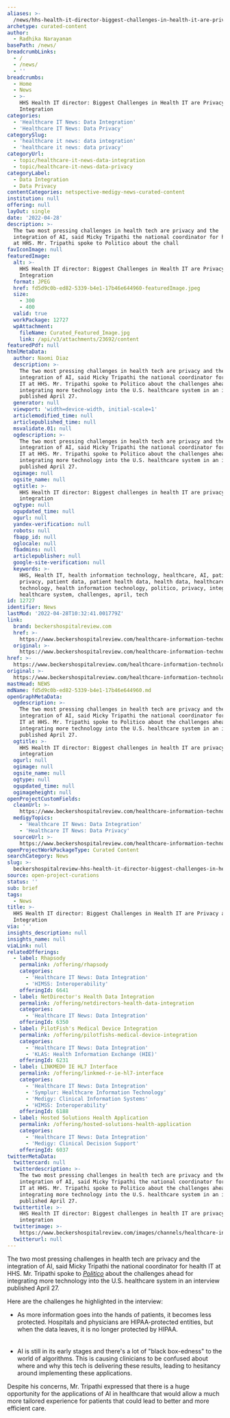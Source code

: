 ```yaml
---
aliases: >-
  /news/hhs-health-it-director-biggest-challenges-in-health-it-are-privacy-and-ai-integration
archetype: curated-content
author:
  - Radhika Narayanan
basePath: /news/
breadcrumbLinks:
  - /
  - /news/
  - ''
breadcrumbs:
  - Home
  - News
  - >-
    HHS Health IT director: Biggest Challenges in Health IT are Privacy and AI
    Integration
categories:
  - 'Healthcare IT News: Data Integration'
  - 'Healthcare IT News: Data Privacy'
categorySlug:
  - 'healthcare it news: data integration'
  - 'healthcare it news: data privacy'
categoryUrl:
  - topic/healthcare-it-news-data-integration
  - topic/healthcare-it-news-data-privacy
categoryLabel:
  - Data Integration
  - Data Privacy
contentCategories: netspective-medigy-news-curated-content
institution: null
offering: null
layOut: single
date: '2022-04-28'
description: >-
  The two most pressing challenges in health tech are privacy and the
  integration of AI, said Micky Tripathi the national coordinator for health IT
  at HHS. Mr. Tripathi spoke to Politico about the chall
favIconImage: null
featuredImage:
  alt: >-
    HHS Health IT director: Biggest Challenges in Health IT are Privacy and AI
    Integration
  format: JPEG
  href: fd5d9c0b-ed82-5339-b4e1-17b46e644960-featuredImage.jpeg
  size:
    - 300
    - 400
  valid: true
  workPackage: 12727
  wpAttachment:
    fileName: Curated_Featured_Image.jpg
    link: /api/v3/attachments/23692/content
featuredPdf: null
htmlMetaData:
  author: Naomi Diaz
  description: >-
    The two most pressing challenges in health tech are privacy and the
    integration of AI, said Micky Tripathi the national coordinator for health
    IT at HHS. Mr. Tripathi spoke to Politico about the challenges ahead for
    integrating more technology into the U.S. healthcare system in an interview
    published April 27.
  generator: null
  viewport: 'width=device-width, initial-scale=1'
  articlemodified_time: null
  articlepublished_time: null
  msvalidate.01: null
  ogdescription: >-
    The two most pressing challenges in health tech are privacy and the
    integration of AI, said Micky Tripathi the national coordinator for health
    IT at HHS. Mr. Tripathi spoke to Politico about the challenges ahead for
    integrating more technology into the U.S. healthcare system in an interview
    published April 27.
  ogimage: null
  ogsite_name: null
  ogtitle: >-
    HHS Health IT director: Biggest challenges in health IT are privacy and AI
    integration
  ogtype: null
  ogupdated_time: null
  ogurl: null
  yandex-verification: null
  robots: null
  fbapp_id: null
  oglocale: null
  fbadmins: null
  articlepublisher: null
  google-site-verification: null
  keywords: >-
    HHS, Health IT, health information technology, healthcare, AI, patient
    privacy, patient data, patient health data, health data, healthcare
    technology, health information technology, politico, privacy, integration,
    healthcare system, challenges, april, tech
id: 12727
identifier: News
lastMod: '2022-04-28T10:32:41.001779Z'
link:
  brand: beckershospitalreview.com
  href: >-
    https://www.beckershospitalreview.com/healthcare-information-technology/hhs-health-it-director-biggest-challenges-in-health-it-are-privacy-and-ai-integration.html
  original: >-
    https://www.beckershospitalreview.com/healthcare-information-technology/hhs-health-it-director-biggest-challenges-in-health-it-are-privacy-and-ai-integration.html
href: >-
  https://www.beckershospitalreview.com/healthcare-information-technology/hhs-health-it-director-biggest-challenges-in-health-it-are-privacy-and-ai-integration.html
original: >-
  https://www.beckershospitalreview.com/healthcare-information-technology/hhs-health-it-director-biggest-challenges-in-health-it-are-privacy-and-ai-integration.html
mastHead: NEWS
mdName: fd5d9c0b-ed82-5339-b4e1-17b46e644960.md
openGraphMetaData:
  ogdescription: >-
    The two most pressing challenges in health tech are privacy and the
    integration of AI, said Micky Tripathi the national coordinator for health
    IT at HHS. Mr. Tripathi spoke to Politico about the challenges ahead for
    integrating more technology into the U.S. healthcare system in an interview
    published April 27.
  ogtitle: >-
    HHS Health IT director: Biggest challenges in health IT are privacy and AI
    integration
  ogurl: null
  ogimage: null
  ogsite_name: null
  ogtype: null
  ogupdated_time: null
  ogimageheight: null
openProjectCustomFields:
  cleanUrl: >-
    https://www.beckershospitalreview.com/healthcare-information-technology/hhs-health-it-director-biggest-challenges-in-health-it-are-privacy-and-ai-integration.html
  medigyTopics:
    - 'Healthcare IT News: Data Integration'
    - 'Healthcare IT News: Data Privacy'
  sourceUrl: >-
    https://www.beckershospitalreview.com/healthcare-information-technology/hhs-health-it-director-biggest-challenges-in-health-it-are-privacy-and-ai-integration.html
openProjectWorkPackageType: Curated Content
searchCategory: News
slug: >-
  beckershospitalreview-hhs-health-it-director-biggest-challenges-in-health-it-are-privacy-and-ai-integration
source: open-project-curations
status: ''
sub: brief
tags:
  - News
title: >-
  HHS Health IT director: Biggest Challenges in Health IT are Privacy and AI
  Integration
via: ' '
insights_description: null
insights_name: null
viaLink: null
relatedOfferings:
  - label: Rhapsody
    permalink: /offering/rhapsody
    categories:
      - 'Healthcare IT News: Data Integration'
      - 'HIMSS: Interoperability'
    offeringId: 6641
  - label: NetDirector's Health Data Integration
    permalink: /offering/netdirectors-health-data-integration
    categories:
      - 'Healthcare IT News: Data Integration'
    offeringId: 6350
  - label: PilotFish's Medical Device Integration
    permalink: /offering/pilotfishs-medical-device-integration
    categories:
      - 'Healthcare IT News: Data Integration'
      - 'KLAS: Health Information Exchange (HIE)'
    offeringId: 6231
  - label: LINKMED® IE HL7 Interface
    permalink: /offering/linkmed-r-ie-hl7-interface
    categories:
      - 'Healthcare IT News: Data Integration'
      - 'Symplur: Healthcare Information Technology'
      - 'Medigy: Clinical Information Systems'
      - 'HIMSS: Interoperability'
    offeringId: 6188
  - label: Hosted Solutions Health Application
    permalink: /offering/hosted-solutions-health-application
    categories:
      - 'Healthcare IT News: Data Integration'
      - 'Medigy: Clinical Decision Support'
    offeringId: 6037
twitterMetaData:
  twittercard: null
  twitterdescription: >-
    The two most pressing challenges in health tech are privacy and the
    integration of AI, said Micky Tripathi the national coordinator for health
    IT at HHS. Mr. Tripathi spoke to Politico about the challenges ahead for
    integrating more technology into the U.S. healthcare system in an interview
    published April 27.
  twittertitle: >-
    HHS Health IT director: Biggest challenges in health IT are privacy and AI
    integration
  twitterimage: >-
    https://www.beckershospitalreview.com/images/channels/healthcare-information-technology/4.jpg
  twitterurl: null
---
```

<p>The two most pressing challenges in health tech are privacy and the integration of AI, said Micky Tripathi the national coordinator for health IT at HHS. Mr. Tripathi spoke to <a href="https://www.politico.com/newsletters/future-pulse/2022/04/27/reports-of-the-fax-machines-death-are-greatly-exaggerated-00027923"><i>Politico</i></a> about the challenges ahead for integrating more technology into the U.S. healthcare system in an interview published April 27.</p><p>Here are the challenges he highlighted in the interview:</p><ul><li>As more information goes into the hands of patients, it becomes less protected. Hospitals and physicians are HIPAA-protected entities, but when the data leaves, it is no longer protected by HIPAA.<br><br>&nbsp;</li><li>AI is still in its early stages and there's a lot of "black box-edness" to the world of algorithms. This is causing clinicians to be confused about where and why this tech is delivering these results, leading to hesitancy around implementing these applications.</li></ul><p>Despite his concerns, Mr. Tripathi expressed that there is a huge opportunity for the applications of AI in healthcare that would allow a much more tailored experience for patients that could lead to better and more efficient care.</p>